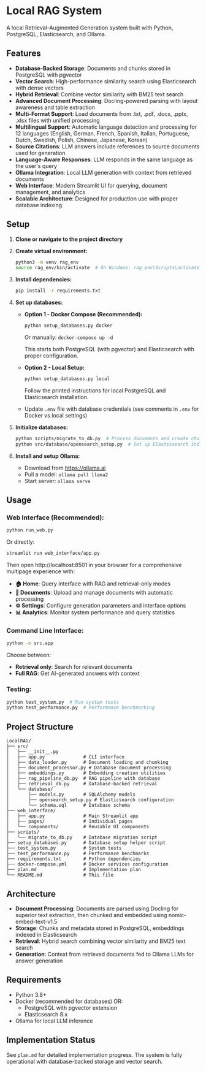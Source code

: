# Local RAG System

A local Retrieval-Augmented Generation system built with Python, PostgreSQL, Elasticsearch, and Ollama.

## Features

- **Database-Backed Storage**: Documents and chunks stored in PostgreSQL with pgvector
- **Vector Search**: High-performance similarity search using Elasticsearch with dense vectors
- **Hybrid Retrieval**: Combine vector similarity with BM25 text search
- **Advanced Document Processing**: Docling-powered parsing with layout awareness and table extraction
- **Multi-Format Support**: Load documents from .txt, .pdf, .docx, .pptx, .xlsx files with unified processing
- **Multilingual Support**: Automatic language detection and processing for 12 languages (English, German, French, Spanish, Italian, Portuguese, Dutch, Swedish, Polish, Chinese, Japanese, Korean)
- **Source Citations**: LLM answers include references to source documents used for generation
- **Language-Aware Responses**: LLM responds in the same language as the user's query
- **Ollama Integration**: Local LLM generation with context from retrieved documents
- **Web Interface**: Modern Streamlit UI for querying, document management, and analytics
- **Scalable Architecture**: Designed for production use with proper database indexing

## Setup

1. **Clone or navigate to the project directory**

2. **Create virtual environment:**
   ```bash
   python3 -m venv rag_env
   source rag_env/bin/activate  # On Windows: rag_env\Scripts\activate
   ```

3. **Install dependencies:**
   ```bash
   pip install -r requirements.txt
   ```

4. **Set up databases:**
    - **Option 1 - Docker Compose (Recommended):**
      ```bash
      python setup_databases.py docker
      ```
      Or manually: `docker-compose up -d`

      This starts both PostgreSQL (with pgvector) and Elasticsearch with proper configuration.

    - **Option 2 - Local Setup:**
      ```bash
      python setup_databases.py local
      ```
      Follow the printed instructions for local PostgreSQL and Elasticsearch installation.

    - Update `.env` file with database credentials (see comments in `.env` for Docker vs local settings)

5. **Initialize databases:**
    ```bash
    python scripts/migrate_to_db.py  # Process documents and create chunks/embeddings
    python src/database/opensearch_setup.py  # Set up Elasticsearch indices
    ```

6. **Install and setup Ollama:**
   - Download from https://ollama.ai
   - Pull a model: `ollama pull llama2`
   - Start server: `ollama serve`

## Usage

### Web Interface (Recommended):
```bash
python run_web.py
```
Or directly:
```bash
streamlit run web_interface/app.py
```
Then open http://localhost:8501 in your browser for a comprehensive multipage experience with:
- **🏠 Home**: Query interface with RAG and retrieval-only modes
- **📁 Documents**: Upload and manage documents with automatic processing
- **⚙️ Settings**: Configure generation parameters and interface options
- **📊 Analytics**: Monitor system performance and query statistics

### Command Line Interface:
```bash
python -m src.app
```

Choose between:
- **Retrieval only**: Search for relevant documents
- **Full RAG**: Get AI-generated answers with context

### Testing:
```bash
python test_system.py  # Run system tests
python test_performance.py  # Performance benchmarking
```

## Project Structure

```
LocalRAG/
├── src/
│   ├── __init__.py
│   ├── app.py              # CLI interface
│   ├── data_loader.py      # Document loading and chunking
│   ├── document_processor.py # Database document processing
│   ├── embeddings.py       # Embedding creation utilities
│   ├── rag_pipeline_db.py  # RAG pipeline with database
│   ├── retrieval_db.py     # Database-backed retrieval
│   └── database/
│       ├── models.py       # SQLAlchemy models
│       ├── opensearch_setup.py # Elasticsearch configuration
│       └── schema.sql      # Database schema
├── web_interface/
│   ├── app.py              # Main Streamlit app
│   ├── pages/              # Individual pages
│   └── components/         # Reusable UI components
├── scripts/
│   └── migrate_to_db.py    # Database migration script
├── setup_databases.py      # Database setup helper script
├── test_system.py          # System tests
├── test_performance.py     # Performance benchmarks
├── requirements.txt        # Python dependencies
├── docker-compose.yml      # Docker services configuration
├── plan.md                 # Implementation plan
└── README.md               # This file
```

## Architecture

- **Document Processing**: Documents are parsed using Docling for superior text extraction, then chunked and embedded using nomic-embed-text-v1.5
- **Storage**: Chunks and metadata stored in PostgreSQL, embeddings indexed in Elasticsearch
- **Retrieval**: Hybrid search combining vector similarity and BM25 text search
- **Generation**: Context from retrieved documents fed to Ollama LLMs for answer generation

## Requirements

- Python 3.8+
- Docker (recommended for databases) OR:
  - PostgreSQL with pgvector extension
  - Elasticsearch 8.x
- Ollama for local LLM inference

## Implementation Status

See `plan.md` for detailed implementation progress. The system is fully operational with database-backed storage and vector search.